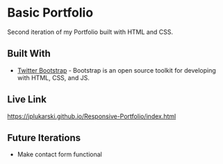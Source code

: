 # Basic Portfolio

Second iteration of my Portfolio built with HTML and CSS.

## Built With

* [Twitter Bootstrap](https://getbootstrap.com/) - Bootstrap is an open source toolkit for developing with HTML, CSS, and JS.

## Live Link

https://jplukarski.github.io/Responsive-Portfolio/index.html

## Future Iterations

* Make contact form functional